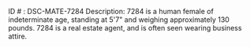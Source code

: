 ID # : DSC-MATE-7284
Description: 7284 is a human female of indeterminate age, standing at 5'7" and weighing approximately 130 pounds. 7284 is a real estate agent, and is often seen wearing business attire. 